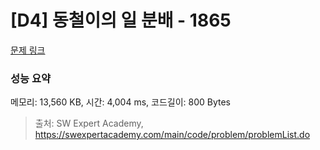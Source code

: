 # [D4] 동철이의 일 분배 - 1865 

[문제 링크](https://swexpertacademy.com/main/code/problem/problemDetail.do?contestProbId=AV5LuHfqDz8DFAXc) 

### 성능 요약

메모리: 13,560 KB, 시간: 4,004 ms, 코드길이: 800 Bytes



> 출처: SW Expert Academy, https://swexpertacademy.com/main/code/problem/problemList.do